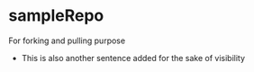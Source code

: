 # sampleRepo
For forking and pulling purpose
- This is also another sentence added for the sake of visibility
